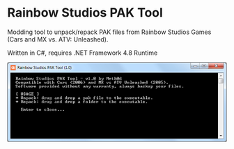 # Rainbow Studios PAK Tool
Modding tool to unpack/repack PAK files from Rainbow Studios Games (Cars and MX vs. ATV: Unleashed). 

Written in C#, requires .NET Framework 4.8 Runtime

![alt text](https://raw.githubusercontent.com/The-Meth0d/Rainbow-Studios-PAK-Tool/master/RainbowScreen.png)
